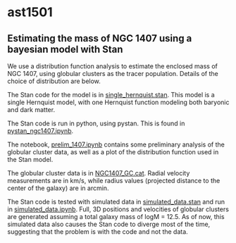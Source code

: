 # ast1501

## Estimating the mass of NGC 1407 using a bayesian model with Stan

We use a distribution function analysis to estimate the enclosed mass of NGC 1407, using globular clusters as the tracer population. Details of the choice of distribution are below.

The Stan code for the model is in [single_hernquist.stan](single_hernquist.stan). This model is a single Hernquist model, with one Hernquist function modeling both baryonic and dark matter. 

The Stan code is run in python, using pystan. This is found in [pystan_ngc1407.ipynb](pystan_ngc1407.ipynb). 

The notebook, [prelim_1407.ipynb](prelim_1407.ipynb) contains some preliminary analysis of the globular cluster data, as well as a plot of the distribution function used in the Stan model. 

The globular cluster data is in [NGC1407_GC.cat](NGC1407_GC.cat). Radial velocity measurements are in km/s, while radius values (projected distance to the center of the galaxy) are in arcmin. 


The Stan code is tested with simulated data in [simulated_data.stan](simulated_data.stan) and run in [simulated_data.ipynb](simulated_data.ipynb). Full, 3D positions and velocities of globular clusters are generated assuming a total galaxy mass of logM = 12.5. As of now, this simulated data also causes the Stan code to diverge most of the time, suggesting that the problem is with the code and not the data. 